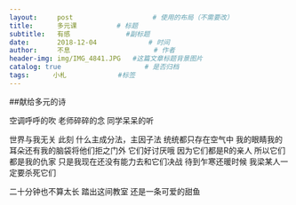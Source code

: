```yaml
---
layout:     post                    # 使用的布局（不需要改）
title:      多元课          # 标题 
subtitle:   有感              #副标题
date:       2018-12-04             # 时间
author:     不息                     # 作者
header-img: img/IMG_4841.JPG   #这篇文章标题背景图片
catalog: true                     # 是否归档
tags:      小札             #标签
---
```

##献给多元的诗

空调呼呼的吹
老师碎碎的念
同学呆呆的听

世界与我无关
此刻
什么主成分法，主因子法
统统都只存在空气中
我的眼睛我的耳朵还有我的脑袋将他们拒之门外
它们好讨厌哦
因为它们都是R的亲人
所以它们都是我的仇家
只是我现在还没有能力去和它们决战
待到乍寒还暖时候 
我梁某人一定要杀死它们

二十分钟也不算太长
踏出这间教室
还是一条可爱的甜鱼
